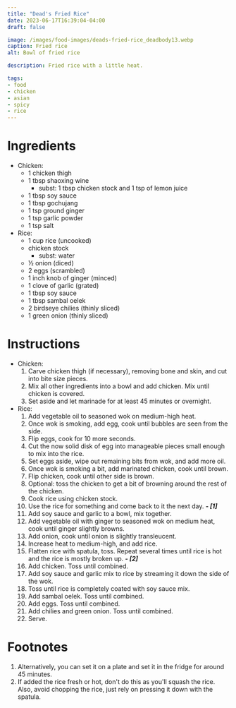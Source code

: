 ```yaml
---
title: "Dead's Fried Rice"
date: 2023-06-17T16:39:04-04:00
draft: false

image: /images/food-images/deads-fried-rice_deadbody13.webp
caption: Fried rice
alt: Bowl of fried rice

description: Fried rice with a little heat.

tags:
- food
- chicken
- asian
- spicy
- rice
---
```


# Ingredients
- Chicken:
    - 1 chicken thigh
    - 1 tbsp shaoxing wine
        - subst: 1 tbsp chicken stock and 1 tsp of lemon juice
    - 1 tbsp soy sauce
    - 1 tbsp gochujang 
    - 1 tsp ground ginger 
    - 1 tsp garlic powder
    - 1 tsp salt
- Rice:
    - 1 cup rice (uncooked)
    - chicken stock
        - subst: water
    - &frac12; onion (diced)
    - 2 eggs (scrambled)
    - 1 inch knob of ginger (minced)
    - 1 clove of garlic (grated)
    - 1 tbsp soy sauce
    - 1 tbsp sambal oelek
    - 2 birdseye chilies (thinly sliced)
    - 1 green onion (thinly sliced)

# Instructions
- Chicken:
    1. Carve chicken thigh (if necessary), removing bone and skin, and cut into bite size pieces.
    1. Mix all other ingredients into a bowl and add chicken. Mix until chicken is covered.
    1. Set aside and let marinade for at least 45 minutes or overnight.
- Rice:
    1. Add vegetable oil to seasoned wok on medium-high heat.
    1. Once wok is smoking, add egg, cook until bubbles are seen from the side.
    1. Flip eggs, cook for 10 more seconds.
    1. Cut the now solid disk of egg into manageable pieces small enough to mix into the rice.
    1. Set eggs aside, wipe out remaining bits from wok, and add more oil.
    1. Once wok is smoking a bit, add marinated chicken, cook until brown.
    1. Flip chicken, cook until other side is brown.
    1. Optional: toss the chicken to get a bit of browning around the rest of the chicken.
    1. Cook rice using chicken stock.
    1. Use the rice for something and come back to it the next day. ***- [1]***
    1. Add soy sauce and garlic to a bowl, mix together.
    1. Add vegetable oil with ginger to seasoned wok on medium heat, cook until ginger slightly browns.
    1. Add onion, cook until onion is slightly transleucent. 
    1. Increase heat to medium-high, and add rice.
    1. Flatten rice with spatula, toss. Repeat several times until rice is hot and the rice is mostly broken up. ***- [2]***
    1. Add chicken. Toss until combined.
    1. Add soy sauce and garlic mix to rice by streaming it down the side of the wok.
    1. Toss until rice is completely coated with soy sauce mix.
    1. Add sambal oelek. Toss until combined.
    1. Add eggs. Toss until combined.
    1. Add chilies and green onion. Toss until combined.
    1. Serve.

<div class="footnotes">

# Footnotes
1. Alternatively, you can set it on a plate and set it in the fridge for around 45 minutes.
1. If added the rice fresh or hot, don't do this as you'll squash the rice. Also, avoid chopping the rice, just rely on pressing it down with the spatula.

</div>
